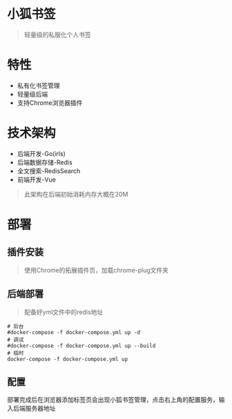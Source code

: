 # 小狐书签
> 轻量级的私服化个人书签

# 特性
- 私有化书签管理
- 轻量级后端
- 支持Chrome浏览器插件

# 技术架构
- 后端开发-Go(irls)
- 后端数据存储-Redis
- 全文搜索-RedisSearch
- 前端开发-Vue
> 此架构在后端初始消耗内存大概在20M
# 部署
## 插件安装
> 使用Chrome的拓展插件页，加载chrome-plug文件夹
## 后端部署
> 配备好yml文件中的redis地址
```shell script
# 后台
#docker-compose -f docker-compose.yml up -d
# 调试
#docker-compose -f docker-compose.yml up --build
# 临时
docker-compose -f docker-compose.yml up
```

## 配置
部署完成后在浏览器添加标签页会出现小狐书签管理，点击右上角的配置服务，输入后端服务器地址
